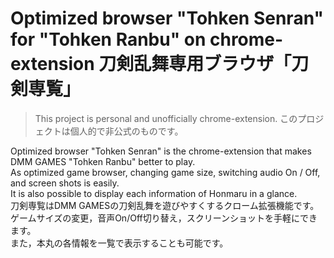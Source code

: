# Optimized browser "Tohken Senran" for "Tohken Ranbu" on chrome-extension 刀剣乱舞専用ブラウザ「刀剣専覧」 

> This project is personal and unofficially chrome-extension. このプロジェクトは個人的で非公式のものです。

Optimized browser "Tohken Senran" is the chrome-extension that makes DMM GAMES "Tohken Ranbu" better to play.  
As optimized game browser, changing game size, switching audio On / Off, and screen shots is easily.  
It is also possible to display each information of Honmaru in a glance.  
刀剣専覧はDMM GAMESの刀剣乱舞を遊びやすくするクローム拡張機能です。  
ゲームサイズの変更，音声On/Off切り替え，スクリーンショットを手軽にできます。  
また，本丸の各情報を一覧で表示することも可能です。
